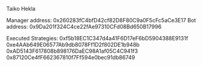 Taiko Hekla

Manager address: 0x260283fC4bfD42cf82D8F80C9a0F5cFc5aCe3E17
Bot address: 0x9Da201f324C4ce22fAe97310CFd08Bd650B17996

Executed Strategies:
0xf5b18EC1C347d4a41F6D17eF6bD5904388E9131f
0xe4AAb649E06577Ab9db8078Ff1D2f802DE1b948b
0xAD5143F617808b898176DaEC98A1af05C4C941f3
0x87120Ce4fF662367810f7Ff594e0bec91db86749




